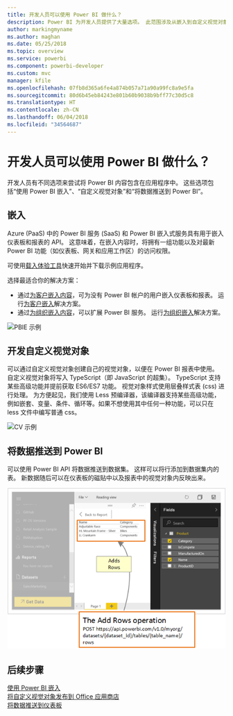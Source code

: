 ```yaml
---
title: 开发人员可以使用 Power BI 做什么？
description: Power BI 为开发人员提供了大量选项。 此范围涉及从嵌入到自定义视觉对象到流式处理数据集。
author: markingmyname
ms.author: maghan
ms.date: 05/25/2018
ms.topic: overview
ms.service: powerbi
ms.component: powerbi-developer
ms.custom: mvc
manager: kfile
ms.openlocfilehash: 07fb8d365a6fe4a874b057a71a90a99fc8a9e5fa
ms.sourcegitcommit: 80d6b45eb84243e801b60b9038b9bff77c30d5c8
ms.translationtype: HT
ms.contentlocale: zh-CN
ms.lasthandoff: 06/04/2018
ms.locfileid: "34564687"
---
```

# <a name="what-can-developers-do-with-power-bi"></a>开发人员可以使用 Power BI 做什么？

开发人员有不同选项来尝试将 Power BI 内容包含在应用程序中。 这些选项包括“使用 Power BI 嵌入”、“自定义视觉对象”和“将数据推送到 Power BI”。

## <a name="embedding"></a>嵌入
Azure (PaaS) 中的 Power BI 服务 (SaaS) 和 Power BI 嵌入式服务具有用于嵌入仪表板和报表的 API。 这意味着，在嵌入内容时，将拥有一组功能以及对最新 Power BI 功能（如仪表板、网关和应用工作区）的访问权限。

可使用[载入体验工具](https://aka.ms/embedsetup)快速开始并下载示例应用程序。

选择最适合你的解决方案：
* 通过[为客户嵌入内容](embedding.md#embedding-for-your-customers)，可为没有 Power BI 帐户的用户嵌入仪表板和报表。 运行[为客户嵌入](https://aka.ms/embedsetup/AppOwnsData)解决方案。
* 通过[为组织嵌入内容](embedding.md#embedding-for-your-organization)，可以扩展 Power BI 服务。 运行[为组织嵌入](https://aka.ms/embedsetup/UserOwnsData)解决方案。

![PBIE 示例](media/what-can-you-do/what-can-you-do-02.png)

## <a name="develop-custom-visuals"></a>开发自定义视觉对象
可以通过自定义视觉对象创建自己的视觉对象，以便在 Power BI 报表中使用。 自定义视觉对象将写入 TypeScript（即 JavaScript 的超集）。 TypeScript 支持某些高级功能并提前获取 ES6/ES7 功能。 视觉对象样式使用层叠样式表 (css) 进行处理。 为方便起见，我们使用 Less 预编译器，该编译器支持某些高级功能，例如嵌套、变量、条件、循环等。如果不想使用其中任何一种功能，可以只在 less 文件中编写普通 css。

![CV 示例](media/what-can-you-do/powerbi-custom-visual-store.png)

## <a name="push-data-into-power-bi"></a>将数据推送到 Power BI
可以使用 Power BI API 将数据推送到数据集。 这样可以将行添加到数据集内的表。 新数据随后可以在仪表板的磁贴中以及报表中的视觉对象内反映出来。

![推送数据示例](media/what-can-you-do/powerbi-push-data.png)

## <a name="next-steps"></a>后续步骤
[使用 Power BI 嵌入](embedding.md)  
[将自定义视觉对象发布到 Office 应用商店](office-store.md)  
[将数据推送到仪表板](walkthrough-push-data.md)
